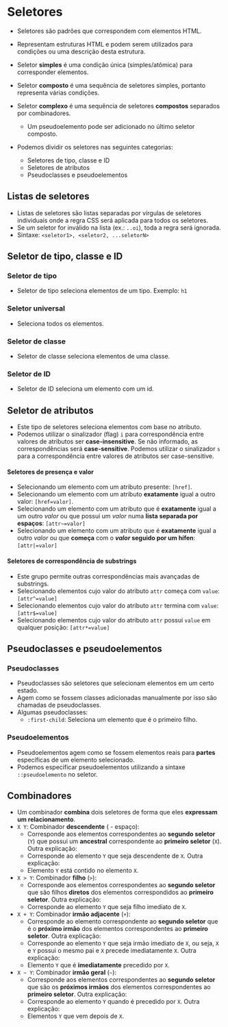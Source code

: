 # Seletores

- Seletores são padrões que correspondem com elementos HTML.
- Representam estruturas HTML e podem serem utilizados para condições ou uma descrição desta estrutura.
- Seletor **simples** é uma condição única (simples/atômica) para corresponder elementos.
- Seletor **composto** é uma sequência de seletores simples, portanto representa várias condições.
- Seletor **complexo** é uma sequência de seletores **compostos** separados por combinadores.
  - Um pseudoelemento pode ser adicionado no último seletor composto.

- Podemos dividir os seletores nas seguintes categorias:
  - Seletores de tipo, classe e ID
  - Seletores de atributos
  - Pseudoclasses e pseudoelementos

## Listas de seletores

- Listas de seletores são listas separadas por vírgulas de seletores individuais onde a regra CSS será aplicada para todos os seletores.
- Se um seletor for inválido na lista (ex.: `..oi`), toda a regra será ignorada. 
- Sintaxe: `<seletor1>, <seletor2, ...seletorN>`

## Seletor de tipo, classe e ID

### Seletor de tipo

- Seletor de tipo seleciona elementos de um tipo. Exemplo: `h1`

### Seletor universal

- Seleciona todos os elementos.

### Seletor de classe

- Seletor de classe seleciona elementos de uma classe.

### Seletor de ID

- Seletor de ID seleciona um elemento com um id.

## Seletor de atributos

- Este tipo de seletores seleciona elementos com base no atributo.
- Podemos utilizar o sinalizador (flag) `i` para correspondência entre valores de atributos ser **case-insensitive**. Se não informado, as correspondências será **case-sensitive**. Podemos utilizar o sinalizador `s` para a correspondência entre valores de atributos ser case-sensitive.

#### Seletores de presença e valor

- Selecionando um elemento com um atributo presente: `[href]`.
- Selecionando um elemento com um atributo **exatamente** igual a outro valor: `[href=valor]`.
- Selecionando um elemento com um atributo que é **exatamente** igual a um outro *valor* ou que possui um *valor* numa **lista separada por espaços**: `[attr~=valor]`
- Selecionando um elemento com um atributo que é **exatamente** igual a outro *valor* ou que **começa** com o ***valor* seguido por um hífen**: `[attr|=valor]`

#### Seletores de correspondência de substrings

- Este grupo permite outras correspondências mais avançadas de substrings.
- Selecionando elementos cujo valor do atributo `attr` começa com `value`: `[attr^=value]`
- Selecionando elementos cujo valor do atributo `attr` termina com `value`: `[attr$=value]`
- Selecionando elementos cujo valor do atributo `attr` possui `value` em qualquer posição: `[attr*=value]`

## Pseudoclasses e pseudoelementos

### Pseudoclasses

- Pseudoclasses são seletores que selecionam elementos em um certo estado.
- Agem como se fossem classes adicionadas manualmente por isso são chamadas de pseudoclasses.
- Algumas pseudoclasses:
  - `:first-child`: Seleciona um elemento que é o primeiro filho.

### Pseudoelementos

- Pseudoelementos agem como se fossem elementos reais para **partes** específicas de um elemento selecionado.
- Podemos especificar pseudoelementos utilizando a sintaxe `::pseudoelemento` no seletor.

## Combinadores

- Um combinador **combina** dois seletores de forma que eles **expressam um relacionamento**.
- `X Y`: Combinador **descendente** ( - espaço):
  - Corresponde aos elementos correspondentes ao **segundo seletor** (`Y`) que possui um **ancestral** correspondente ao **primeiro seletor** (`X`). Outra explicação:
  - Corresponde ao elemento `Y` que seja descendente de `X`. Outra explicação:
  - Elemento `Y` está contido no elemento `X`.
- `X > Y`: Combinador **filho** (`>`):
  - Corresponde aos elementos correspondentes ao **segundo seletor** que são filhos **diretos** dos elementos correspondidos ao **primeiro seletor**. Outra explicação:
  - Corresponde ao elemento `Y` que seja filho imediato de `X`. 
- `X + Y`: Combinador **irmão adjacente** (`+`):
  - Corresponde ao elemento correspondente ao **segundo seletor** que é o **próximo irmão** dos elementos correspondentes ao **primeiro seletor**. Outra explicação:
  - Corresponde ao elemento `Y` que seja irmão imediato de `X`, ou seja, `X` e `Y` possui o mesmo pai e `X` precede imediatamente `X`. Outra explicação:
  - Elemento `Y` que é **imediatamente** precedido por `X`.
- `X ~ Y`: Combinador **irmão geral** (`~`):
  - Corresponde aos elementos correspondentes ao **segundo seletor** que são os **próximos irmãos** dos elementos correspondentes ao **primeiro seletor**.  Outra explicação:
  - Corresponde ao elemento `Y` quando é precedido por `X`.  Outra explicação:
  - Elementos `Y` que vem depois de `X`.